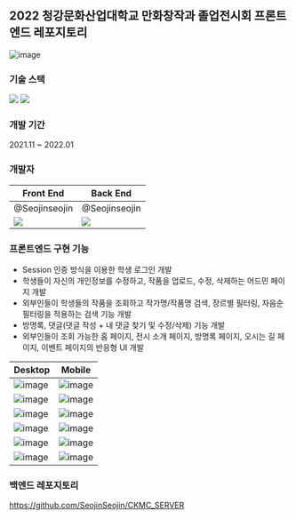 ## 2022 청강문화산업대학교 만화창작과 졸업전시회 프론트엔드 레포지토리

![image](https://user-images.githubusercontent.com/48249505/151221200-a892f051-ac68-4983-ae27-c92bee8a2b70.png)


### 기술 스택
<div>
<img src="https://img.shields.io/badge/TypeScript-007ACC?style=for-the-badge&logo=typescript&logoColor=white" />
<img src="https://img.shields.io/badge/React-20232A?style=for-the-badge&logo=react&logoColor=61DAFB" />
</div>
  
### 개발 기간
2021.11 ~ 2022.01

### 개발자
|Front End|Back End|
|--|--|
|@Seojinseojin|@Seojinseojin|
|<img src="https://github.com/Seojinseojin.png"/>|<img src="https://github.com/Seojinseojin.png"/>|


### 프론트엔드 구현 기능
* Session 인증 방식을 이용한 학생 로그인 개발
* 학생들이 자신의 개인정보를 수정하고, 작품을 업로드, 수정, 삭제하는 어드민 페이지 개발
* 외부인들이 학생들의 작품을 조회하고 작가명/작품명 검색, 장르별 필터링, 자음순 필터링을 적용하는 검색 기능 개발
* 방명록, 댓글(댓글 작성 + 내 댓글 찾기 및 수정/삭제) 기능 개발
* 외부인들이 조회 가능한 홈 페이지, 전시 소개 페이지, 방명록 페이지, 오시는 길 페이지, 이벤트 페이지의 반응형 UI 개발

|Desktop|Mobile|
|--|--|
|![image](https://user-images.githubusercontent.com/48249505/151221200-a892f051-ac68-4983-ae27-c92bee8a2b70.png)|![image](https://user-images.githubusercontent.com/48249505/151221429-d554dac4-cfaa-4de5-8c1e-dd287a2af26d.png)|
|![image](https://user-images.githubusercontent.com/48249505/151221915-761002e8-d7fa-445e-8f4e-d1262264d6d4.png)|![image](https://user-images.githubusercontent.com/48249505/151224280-1ac0ca55-3771-49fa-bad1-5fba42af722e.png)
|![image](https://user-images.githubusercontent.com/48249505/151222301-855c1987-db1a-4b60-87ee-f6513831e469.png)|![image](https://user-images.githubusercontent.com/48249505/151222227-61505acc-6187-4a6c-a04d-362cb5a9a339.png)|
|![image](https://user-images.githubusercontent.com/48249505/151222503-8675b24e-235f-4ac4-9ea8-0322df256a8c.png)|![image](https://user-images.githubusercontent.com/48249505/151222551-8bc6f8ec-97aa-465a-aa5e-208e95640045.png)|
|![image](https://user-images.githubusercontent.com/48249505/151222878-569f0e83-56b6-4785-ac0b-d1946808b40a.png)|![image](https://user-images.githubusercontent.com/48249505/151223980-9b8fb3b9-e7d9-42bc-8cae-ae2975f6acd1.png)|
|![image](https://user-images.githubusercontent.com/48249505/151223704-e0066404-6a69-48e8-a7c9-51d8d2d92ca0.png)|![image](https://user-images.githubusercontent.com/48249505/151223798-1423dfe1-7f26-4554-b8b4-9656a6f840cd.png)|

### 백엔드 레포지토리
https://github.com/SeojinSeojin/CKMC_SERVER
